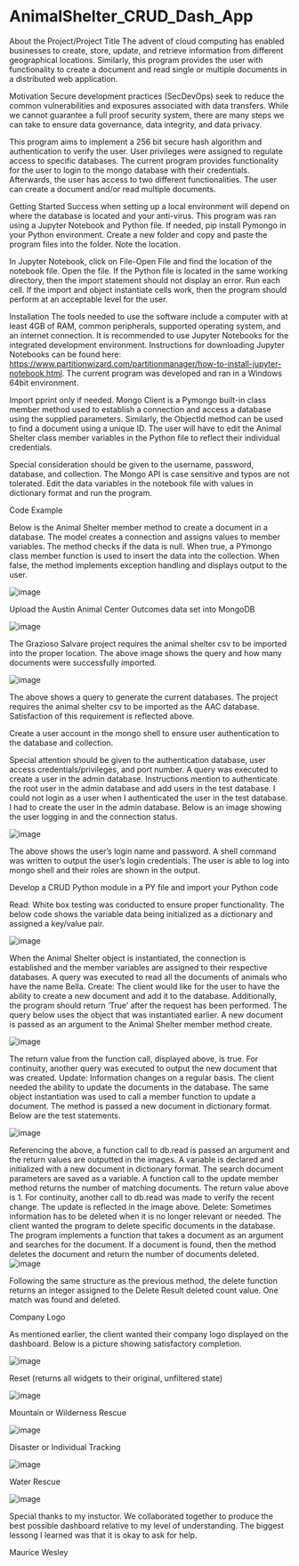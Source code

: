 # AnimalShelter_CRUD_Dash_App
About the Project/Project Title
The advent of cloud computing has enabled businesses to create, store, update, and retrieve information from different geographical locations. Similarly, this program provides the user with functionality to create a document and read single or multiple documents in a distributed web application. 

Motivation
Secure development practices (SecDevOps) seek to reduce the common vulnerabilities and exposures associated with data transfers. While we cannot guarantee a full proof security system, there are many steps we can take to ensure data governance, data integrity, and data privacy.

This program aims to implement a 256 bit secure hash algorithm and authentication to verify the user. User privileges were assigned to regulate access to specific databases. The current program provides functionality for the user to login to the mongo database with their credentials. Afterwards, the user has access to two different functionalities. The user can create a document and/or read multiple documents.

Getting Started
Success when setting up a local environment will depend on where the database is located and your anti-virus. This program was ran using a Jupyter Notebook and Python file. If needed, pip install Pymongo in your Python environment. Create a new folder and copy and paste the program files into the folder. Note the location.

In Jupyter Notebook, click on File-Open File and find the location of the notebook file. Open the file. If the Python file is located in the same working directory, then the import statement should not display an error. Run each cell. If the import and object instantiate cells work, then the program should perform at an acceptable level for the user.

Installation
The tools needed to use the software include a computer with at least 4GB of RAM, common peripherals, supported operating system, and an internet connection. It is recommended to use Jupyter Notebooks for the integrated development environment. Instructions for downloading Jupyter Notebooks can be found here: https://www.partitionwizard.com/partitionmanager/how-to-install-jupyter-notebook.html. The current program was developed and ran in a Windows 64bit environment.

Import pprint only if needed. Mongo Client is a Pymongo built-in class member method used to establish a connection and access a database using the supplied parameters. Similarly, the ObjectId method can be used to find a document using a unique ID. The user will have to edit the Animal Shelter class member variables in the Python file to reflect their individual credentials.

Special consideration should be given to the username, password, database, and collection. The Mongo API is case sensitive and typos are not tolerated. Edit the data variables in the notebook file with values in dictionary format and run the program.

Code Example

Below is the Animal Shelter member method to create a document in a database. The model creates a connection and assigns values to member variables. The method checks if the data is null. When true, a PYmongo class member function is used to insert the data into the collection. When false, the method implements exception handling and displays output to the user.

![image](https://github.com/mwesley8/AnimalShelter_CRUD_Dash_App/assets/105822088/f60bbcf6-a2a8-4436-85b3-044f3719cded)

Upload the Austin Animal Center Outcomes data set into MongoDB

![image](https://github.com/mwesley8/AnimalShelter_CRUD_Dash_App/assets/105822088/9c40bed7-bae5-41ee-bbc2-e5a300772eb7)

The Grazioso Salvare project requires the animal shelter csv to be imported into the proper location. The above image shows the query and how many documents were successfully imported.

![image](https://github.com/mwesley8/AnimalShelter_CRUD_Dash_App/assets/105822088/2222192e-2028-4bb3-9f12-fb8ae7a0c7fd)

The above shows a query to generate the current databases. The project requires the animal shelter csv to be imported as the AAC database. Satisfaction of this requirement is reflected above.

Create a user account in the mongo shell to ensure user authentication to the database and collection.

Special attention should be given to the authentication database, user access credentials/privileges, and port number. A query was executed to create a user in the admin database. Instructions mention to authenticate the root user in the admin database and add users in the test database. I could not login as a user when I authenticated the user in the test database. I had to create the user in the admin database. Below is an image showing the user logging in and the connection status.

![image](https://github.com/mwesley8/AnimalShelter_CRUD_Dash_App/assets/105822088/273efd30-e88a-4db5-8b4b-b10a6967e86f)

The above shows the user’s login name and password. A shell command was written to output the user’s login credentials. The user is able to log into mongo shell and their roles are shown in the output.

Develop a CRUD Python module in a PY file and import your Python code

Read: White box testing was conducted to ensure proper functionality. The below code shows the variable data being initialized as a dictionary and assigned a key/value pair.

![image](https://github.com/mwesley8/AnimalShelter_CRUD_Dash_App/assets/105822088/77f963bf-4df0-421e-bcb1-41c29b01b65c)

When the Animal Shelter object is instantiated, the connection is established and the member variables are assigned to their respective databases. A query was executed to read all the documents of animals who have the name Bella.
Create: The client would like for the user to have the ability to create a new document and add it to the database. Additionally, the program should return ‘True’ after the request has been performed. The query below uses the object that was instantiated earlier. A new document is passed as an argument to the Animal Shelter member method create. 

![image](https://github.com/mwesley8/AnimalShelter_CRUD_Dash_App/assets/105822088/f3014277-fe20-4079-817e-9e1cedd48958)

The return value from the function call, displayed above, is true. For continuity, another query was executed to output the new document that was created.
Update: Information changes on a regular basis. The client needed the ability to update the documents in the database. The same object instantiation was used to call a member function to update a document. The method is passed a new document in dictionary format. Below are the test statements.

![image](https://github.com/mwesley8/AnimalShelter_CRUD_Dash_App/assets/105822088/d9aa4964-b89a-4d41-b05e-322faa811775)

Referencing the above, a function call to db.read is passed an argument and the return values are outputted in the images. A variable is declared and initialized with a new document in dictionary format. The search document parameters are saved as a variable. A function call to the update member method returns the number of matching documents. The return value above is 1.
For continuity, another call to db.read was made to verify the recent change. The update is reflected in the image above.
Delete: Sometimes information has to be deleted when it is no longer relevant or needed. The client wanted the program to delete specific documents in the database. The program implements a function that takes a document as an argument and searches for the document. If a document is found, then the method deletes the document and return the number of documents deleted.
![image](https://github.com/mwesley8/AnimalShelter_CRUD_Dash_App/assets/105822088/d038c9ab-c794-4e4b-9166-5b13a9646832)

Following the same structure as the previous method, the delete function returns an integer assigned to the Delete Result deleted count value. One match was found and deleted.

Company Logo

As mentioned earlier, the client wanted their company logo displayed on the dashboard. Below is a picture showing satisfactory completion.

![image](https://github.com/mwesley8/AnimalShelter_CRUD_Dash_App/assets/105822088/b040ffac-4984-4ecc-a093-c6a62a7ad980)

Reset (returns all widgets to their original, unfiltered state)

![image](https://github.com/mwesley8/AnimalShelter_CRUD_Dash_App/assets/105822088/d381fa24-3475-4356-aea6-3ff5afc8e506)

Mountain or Wilderness Rescue

![image](https://github.com/mwesley8/AnimalShelter_CRUD_Dash_App/assets/105822088/0ea70002-0075-479e-9e53-b14ccfd64d9a)

Disaster or Individual Tracking

![image](https://github.com/mwesley8/AnimalShelter_CRUD_Dash_App/assets/105822088/678d5e51-e2d4-453e-89c3-5557939ec0d0)

Water Rescue

![image](https://github.com/mwesley8/AnimalShelter_CRUD_Dash_App/assets/105822088/67951155-c0e9-4de6-a4ad-dfb1ecf7917a)

Special thanks to my instuctor. We collaborated together to produce the best possible dashboard relative to my level of understanding.
The biggest lessong I learned was that it is okay to ask for help.

Maurice Wesley








